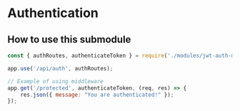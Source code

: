 # Authentication

## How to use this submodule

```js
const { authRoutes, authenticateToken } = require('./modules/jwt-auth-module');

app.use('/api/auth', authRoutes);

// Example of using middleware
app.get('/protected', authenticateToken, (req, res) => {
    res.json({ message: "You are authenticated!" });
});
```
